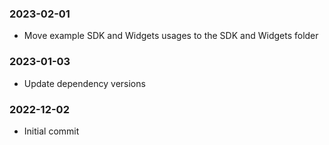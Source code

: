 ### 2023-02-01

- Move example SDK and Widgets usages to the SDK and Widgets folder

### 2023-01-03

- Update dependency versions

### 2022-12-02

- Initial commit